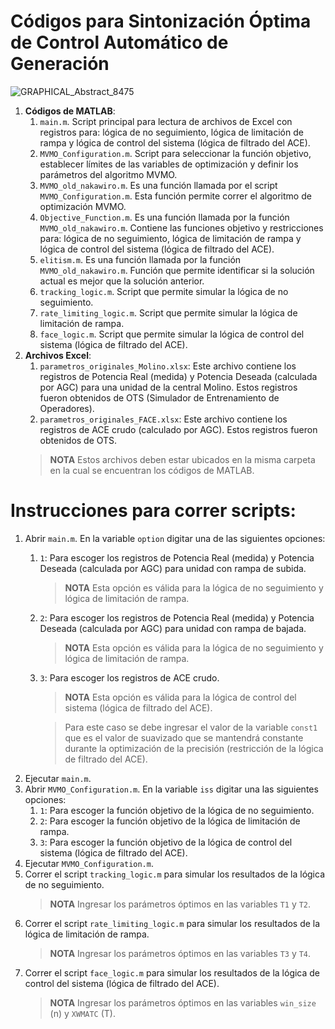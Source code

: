 # Códigos para Sintonización Óptima de Control Automático de Generación 

![GRAPHICAL_Abstract_8475](https://github.com/jenriquezq/IEEE_OptimalTuningAGC/assets/72208683/74bc0d41-dd44-4165-bded-5cf059fd2416)

1. **Códigos de MATLAB**:
   1. `main.m`. Script principal para lectura de archivos de Excel con registros para: lógica de no seguimiento, lógica de limitación de rampa y lógica de control del sistema (lógica de filtrado del ACE).
   2. `MVMO_Configuration.m`. Script para seleccionar la función objetivo, establecer límites de las variables de optimización y definir los parámetros del algoritmo MVMO.
   3. `MVMO_old_nakawiro.m`. Es una función llamada por el script `MVMO_Configuration.m`. Esta función permite correr el algoritmo de optimización MVMO. 
   4. `Objective_Function.m`. Es una función llamada por la función `MVMO_old_nakawiro.m`. Contiene las funciones objetivo y restricciones para: lógica de no seguimiento, lógica de limitación de rampa y lógica de control del sistema (lógica de filtrado del ACE). 
   5. `elitism.m`. Es una función llamada por la función `MVMO_old_nakawiro.m`. Función que permite identificar si la solución actual es mejor que la solución anterior.
   6. `tracking_logic.m`. Script que permite simular la lógica de no seguimiento.
   7. `rate_limiting_logic.m`. Script que permite simular la lógica de limitación de rampa.
   8. `face_logic.m`. Script que permite simular la lógica de control del sistema (lógica de filtrado del ACE).
2. **Archivos Excel**:
   1. `parametros_originales_Molino.xlsx`: Este archivo contiene los registros de Potencia Real (medida) y Potencia Deseada (calculada por AGC) para una unidad de la central Molino. Estos registros fueron obtenidos de OTS (Simulador de Entrenamiento de Operadores).
   2. `parametros_originales_FACE.xlsx`: Este archivo contiene los registros de ACE crudo (calculado por AGC). Estos registros fueron obtenidos de OTS.
   > **NOTA** Estos archivos deben estar ubicados en la misma carpeta en la cual se encuentran los códigos de MATLAB.
# Instrucciones para correr scripts:
1. Abrir `main.m`. En la variable `option` digitar una de las siguientes opciones:
   1. `1`: Para escoger los registros de Potencia Real (medida) y Potencia Deseada (calculada por AGC) para unidad con rampa de subida.
      > **NOTA** Esta opción es válida para la lógica de no seguimiento y lógica de limitación de rampa. 
   3. `2`: Para escoger los registros de Potencia Real (medida) y Potencia Deseada (calculada por AGC) para unidad con rampa de bajada. 
      > **NOTA** Esta opción es válida para la lógica de no seguimiento y lógica de limitación de rampa.
   5. `3`: Para escoger los registros de ACE crudo. 
      > **NOTA** Esta opción es válida para la lógica de control del sistema (lógica de filtrado del ACE).
      
      > Para este caso se debe ingresar el valor de la variable `const1` que es el valor de suavizado que se mantendrá constante durante la optimización de la precisión (restricción de la lógica de filtrado del ACE).
2. Ejecutar `main.m`.
3. Abrir `MVMO_Configuration.m`. En la variable `iss` digitar una las siguientes opciones:
   1. `1`: Para escoger la función objetivo de la lógica de no seguimiento.
   2. `2`: Para escoger la función objetivo de la lógica de limitación de rampa.
   3. `3`: Para escoger la función objetivo de la lógica de control del sistema (lógica de filtrado del ACE).
4. Ejecutar `MVMO_Configuration.m`.
4. Correr el script `tracking_logic.m` para simular los resultados de la lógica de no seguimiento.
   > **NOTA** Ingresar los parámetros óptimos en las variables `T1` y `T2`.
6. Correr el script `rate_limiting_logic.m` para simular los resultados de la lógica de limitación de rampa.
   > **NOTA** Ingresar los parámetros óptimos en las variables `T3` y `T4`.
8. Correr el script `face_logic.m` para simular los resultados de la lógica de control del sistema (lógica de filtrado del ACE).
   > **NOTA** Ingresar los parámetros óptimos en las variables `win_size` (n) y `XWMATC` (T).


